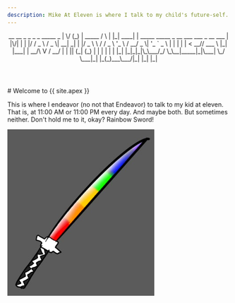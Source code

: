 ```yaml
---
description: Mike At Eleven is where I talk to my child's future-self.
---
```

<header>
     __  __ _ _           _   _   _____ _                                           
    |  \/  (_) | _____   / \ | |_| ____| | _____   _____ _ __    ___ ___  _ __ ___  
    | |\/| | | |/ / _ \ / _ \| __|  _| | |/ _ \ \ / / _ \ '_ \  / __/ _ \| '_ ` _ \ 
    | |  | | |   <  __// ___ \ |_| |___| |  __/\ V /  __/ | | || (_| (_) | | | | | |
    |_|  |_|_|_|\_\___/_/   \_\__|_____|_|\___| \_/ \___|_| |_(_)___\___/|_| |_| |_|
                                                                                    
</header>                                           
# Welcome to {{ site.apex }}

This is where I endeavor (no not that Endeavor) to talk to my kid at eleven.
That is, at 11:00 AM or 11:00 PM every day. And maybe both. But sometimes
neither. Don't hold me to it, okay? Rainbow Sword!

![Rainbow Sword](/assets/images/rainbow-sword.jpg)
